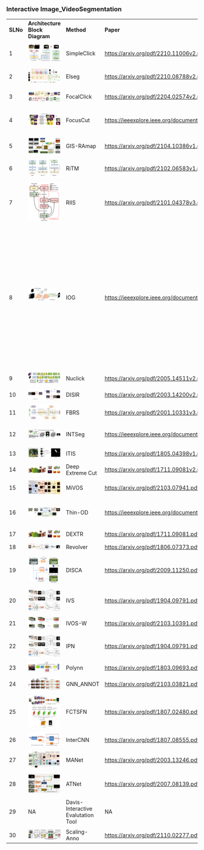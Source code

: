 ﻿### Interactive Image_VideoSegmentation
| | | | | | | | | | | | | | |
|-|-|-|-|-|-|-|-|-|-|-|-|-|-|
|**SLNo**|**Architecture Block Diagram**|**Method**|**Paper** |**Github**|**Year**|**FrameWork**|**Type**|**Dataset**|**Pre-trained** **Model**|**Training Pipeline**|**Inference Pipeline**|**License**|**Keywords**|
| | | | | | | | | | | | | | |
|1|![SimpleClick](datacapture/simpleclick2.png)|SimpleClick|https://arxiv.org/pdf/2210.11006v2.pdf|https://github.com/uncbiag/simpleclick|2022|PyTorch|Click (one or more)|GrabCut ,Berkeley,DAVIS,PascalVOC,SBD|Yes|Yes|Yes|MIT|KY|
| | | | | | | | | | | | | | |
|2|![EISeg](datacapture/elseg2.png)|Elseg|https://arxiv.org/pdf/2210.08788v2.pdf|https://github.com/PaddlePaddle/PaddleSeg/tree/release/2.7/EISeg|2022|PyTorch|Click (one or more)|GrabCut ,Berkeley,DAVIS,PascalVOC|Yes|No|Yes|Apache-2.0 |KY|
| | | | | | | | | | | | | | |
|3|![FocalClick](datacapture/focalclick.png)|FocalClick|https://arxiv.org/pdf/2204.02574v2.pdf|https://github.com/XavierCHEN34/ClickSEG|2022|PyTorch|Click|GrabCut ,Berkeley,DAVIS,PascalVOC,SBD,COCO_HVAC|Yes|Yes|Yes|Apache-2.0 |KY|
| | | | | | | | | | | | | | |
|4|![FocusCut](datacapture/focuscut.png)|FocusCut|https://ieeexplore.ieee.org/document/9879992|https://github.com/frazerlin/focuscut|2022|PyTorch|Cut|SBD|Yes|Yes|Yes|Attribution-NonCommercial 4.0 International|KY|
| | | | | | | | | | | | | | |
|5|![GIS-RAmap](datacapture/gisramp.png)|GIS-RAmap|https://arxiv.org/pdf/2104.10386v1.pdf|https://github.com/yuk6heo/GIS-RAmap|2021|PyTorch|Curve|DAVIS|Yes|No|Yes|MIT|KY|
| | | | | | | | | | | | | | |
|6|![RIITM](datacapture/riitm.png)|RiTM|https://arxiv.org/pdf/2102.06583v1.pdf|https://github.com/saic-vul/ritm_interactive_segmentation|2021|PyTorch|Click (one or more)|Berkeley DAVIS,GrabCut,SBD|Yes|Yes|Yes|MIT|KY|
| | | | | | | | | | | | | | |
|7|![RIIS](datacapture/riis.png)|RIIS|https://arxiv.org/pdf/2101.04378v3.pdf|https://github.com/lids-unicamp/rethinking-interactive-image-segmentation|2021|PyTorch|Click|DAVIS|Yes|No|Yes|MIT|KY|
| | | | | | | | | | | | | | |
|8|![IOG](datacapture/iog.png)<p>|IOG|https://ieeexplore.ieee.org/document/9157733|https://github.com/shiyinzhang/Inside-Outside-Guidance|2020|PyTorch|Box|Pascal VOC|Yes|Yes|Yes|NA|<p>*DEXTR<p> *PixelImagenet<p> *iFCN <p> *Distance Map<p> *ClickRepresentation <p> *Deeplabv3+<p> *CoarseNet <p> *Pertrubation<p> *TwoStage <p> *Augmentationfrom SBD Map<p>*ContoursIS|
| | | | | | | | | | | | | | |
|9|![Nuclick](datacapture/nuclick.png)|Nuclick|https://arxiv.org/pdf/2005.14511v2.pdf|https://github.com/mostafajahanifar/nuclick_torch|2020|PyTorch|Click|Gland|Yes|Yes|Yes|NA|KY|
| | | | | | | | | | | | | | |
|10|![DIISR](datacapture/diisr.png)|DISIR|https://arxiv.org/pdf/2003.14200v2.pdf|https://github.com/delair-ai/DISIR|2020|PyTorch|Click|INRIA ISPRS|No|Yes|No|MIT|KY|
| | | | | | | | | | | | | | |
|11|![fbrs](datacapture/fbrs.png)|FBRS|https://arxiv.org/pdf/2001.10331v3.pdf|https://github.com/saic-vul/fbrs_interactive_segmentation|2020|PyTorch|Click|SBD,GRBcut,Berkley,DAVIS|Yes|Yes|Yes|MPL-2.0|KY|
| | | | | | | | | | | | | | |
|12|![Intseg](datacapture/intseg.png)|INTSeg|https://ieeexplore.ieee.org/document/8578165|https://github.com/isl-org/Intseg|2018|TensorFlow|Click (one or more)|DaVIS,Grabcut,SBD|Yes|Yes|Yes|MIT|KY|
| | | | | | | | | | | | | | |
|13|![ITIS](datacapture/iits.png)|ITIS|https://arxiv.org/pdf/1805.04398v1.pdf|https://github.com/sabarim/itis|2018|TensorFlow| |PascalVOC,GrabCut|Yes|Yes|Yes|NA|KY|
| | | | | | | | | | | | | | |
|14|![DeepExtremeCut](datacapture/deepextremecut.png)|Deep Extreme Cut|https://arxiv.org/pdf/1711.09081v2.pdf|https://github.com/scaelles/DEXTR-PyTorch|2018|PyTorch|4 Clicks|PascalVOC,GrabCut|Yes|Yes|Yes| GPL-3.0|KY|
| | | | | | | | | | | | | | |
|15|![Mivos](datacapture/mivos.png)|MiVOS|https://arxiv.org/pdf/2103.07941.pdf|https://github.com/hkchengrex/Scribble-to-Mask|2021|PyTorch|Scribble|LVIS|Yes|Yes|Yes|NA|KY|
| | | | | | | | | | | | | | |
|16|![ThinOD](datacapture/thinod.png)|Thin-OD|https://ieeexplore.ieee.org/document/9423134|https://github.com/liewjunhao/thin-object-selection|2021|PyTorch|4 Clicks|ThinObject-5K COIFT HRSOD|Yes|Yes|Yes|Attribution-NonCommercial 4.0 International |KY|
| | | | | | | | | | | | | | |
|17|![Dextr](datacapture/dextr.png)|DEXTR|https://arxiv.org/pdf/1711.09081.pdf|https://github.com/scaelles/DEXTR-PyTorch|2018|PyTorch|4 Clicks|PascalVOC,GrabCut,COCO|Yes|Yes|Yes| GPL-3.0|KY|
| | | | | | | | | | | | | | |
|18|![Revolver](datacapture/revolver.png)|Revolver|https://arxiv.org/pdf/1806.07373.pdf|https://github.com/shelhamer/revolver|2018|PyTorch|Clicks|Pascal VOC|No|Yes|Yes| BSD-2-Clause|KY|
| | | | | | | | | | | | | | |
|19|![DISCA](datacapture/disca.png)|DISCA|https://arxiv.org/pdf/2009.11250.pdf|https://github.com/delair-ai/DISCA|2020|PyTorch|Clicks|ISPRS INRIA AIRS|No|Yes|No|MIT|KY|
| | | | | | | | | | | | | | |
|20|![IVS](datacapture/ivs.png)|IVS|https://arxiv.org/pdf/1904.09791.pdf|https://github.com/seoungwugoh/ivs-demo|2019|PyTorch|Scribbles|Davis|Yes|No|Yes|NA|KY|
| | | | | | | | | | | | | | |
|21|![IVOS](datacapture/ivosw.png)|IVOS-W|https://arxiv.org/pdf/2103.10391.pdf|https://github.com/zyy-cn/IVOS-W|2021|PyTorch|Scribbles|Davis Youtube-VOS|Yes|Yes|Yes|MIT| |
| | | | | | | | | | | | | | |
|22|![IPN](datacapture/ivs.png)|IPN|https://arxiv.org/pdf/1904.09791.pdf|https://github.com/zyy-cn/IPN|2019|PyTorch|Scribbles|Davis|Yes|Yes|Yes|NA| |
| | | | | | | | | | | | | | |
|23|![Polynn](datacapture/polynn.png)|Polynn|https://arxiv.org/pdf/1803.09693.pdf|https://github.com/fidler-lab/polyrnn-pp-pytorch|2018|PyTorch|Clicks|KITTI|No|No|No|NA| |
| | | | | | | | | | | | | | |
|24|![GNN](datacapture/gnnannot.png)|GNN_ANNOT|https://arxiv.org/pdf/2103.03821.pdf|https://github.com/vvarga90/gnn_annot|2021|PyTorch|Scribbles|Davis|No|Yes|Yes| GPL-3.0| |
| | | | | | | | | | | | | | |
|25|![FCTSFN](datacapture/fctsn.png)|FCTSFN|https://arxiv.org/pdf/1807.02480.pdf|https://github.com/cyh4/FCTSFN|2018|Caffe|Clicks|PASCAL,Berkely,COCO,GrabCut|Yes|Yes|Yes| BSD-3-Clause| |
| | | | | | | | | | | | | | |
|26|![InterCNN](datacapture/intercnn.png)|InterCNN|https://arxiv.org/pdf/1807.08555.pdf|https://github.com/gbredell/interCNN|2018|PyTorch|Scribbles|NCI-ISBI|No|Yes|Yes|NA| |
| | | | | | | | | | | | | | |
|27|![MANET](datacapture/manet.png)|MANet|https://arxiv.org/pdf/2003.13246.pdf|https://github.com/lightas/CVPR2020_MANet|2020|PyTorch|Scribbles|Davis|Yes|Yes|Yes|NA| |
| | | | | | | | | | | | | | |
|28|![ATNET](datacapture/atnet.png)|ATNet|https://arxiv.org/pdf/2007.08139.pdf|https://github.com/yuk6heo/IVOS-ATNet|2020|PyTorch|Scribbles|Davis|Yes|No|Yes|MIT| |
| | | | | | | | | | | | | | |
|29|NA|Davis-Interactive Evalutation Tool|NA|https://github.com/albertomontesg/davis-interactive|2021|NA|NA|NA|NA|NA|NA| GPL-3.0| |
| | | | | | | | | | | | | | |
|30|![ScaleAnno](datacapture/scaleanno.png)|Scaling-Anno|https://arxiv.org/pdf/2110.02277.pdf|https://github.com/ethanweber/scaling-anno|2021|PyTorch|Cluster Based|COCO CityScapes LVIS OpenImages ADE20K|No|Yes|Yes|MIT| |
